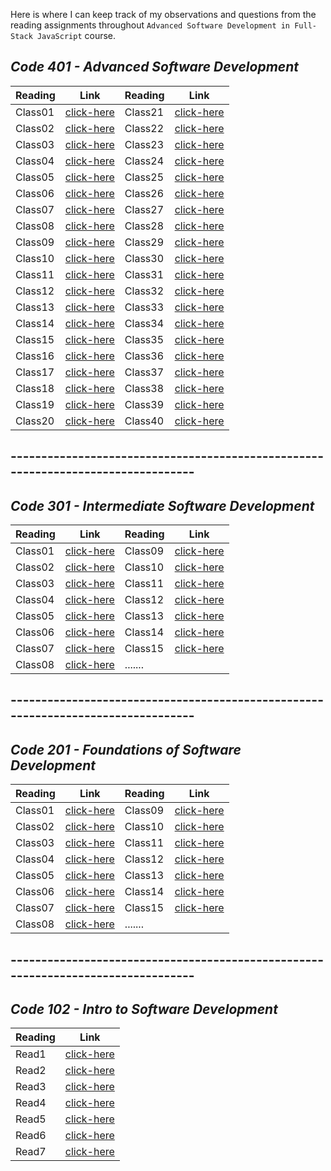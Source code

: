 
Here is where I can keep track of my observations and questions from the reading assignments throughout ```Advanced Software Development in Full-Stack JavaScript``` course.


## *Code 401 - Advanced Software Development*

Reading | Link | Reading | Link
------- | --------- | -------- | ----------
 Class01 | [click-here](https://qaisw96.github.io/reading-notes/401-class01) | Class21 | [click-here]()
 Class02 | [click-here](https://qaisw96.github.io/reading-notes/401-class02) | Class22 | [click-here]()
 Class03 | [click-here](https://qaisw96.github.io/reading-notes/401-class03) | Class23 | [click-here]()
 Class04 | [click-here](https://qaisw96.github.io/reading-notes/401-class04) | Class24 | [click-here]()
 Class05 | [click-here](https://qaisw96.github.io/reading-notes/401-class05) | Class25 | [click-here]()
 Class06 | [click-here](https://qaisw96.github.io/reading-notes/401-class06) | Class26 | [click-here]()
 Class07 | [click-here](https://qaisw96.github.io/reading-notes/401-class07) | Class27 | [click-here]()
 Class08 | [click-here](https://qaisw96.github.io/reading-notes/401-class08) | Class28 | [click-here]()
 Class09 | [click-here](https://qaisw96.github.io/reading-notes/401-class09) | Class29 | [click-here]()
 Class10 | [click-here](https://qaisw96.github.io/reading-notes/401-class10) | Class30 | [click-here]()
 Class11 | [click-here](https://qaisw96.github.io/reading-notes/401-class11) | Class31 | [click-here]()
 Class12 | [click-here]() | Class32 | [click-here]()
 Class13 | [click-here]() | Class33 | [click-here]()
 Class14 | [click-here]() | Class34 | [click-here]()
 Class15 | [click-here]() | Class35 | [click-here]()
 Class16 | [click-here]() | Class36 | [click-here]()
 Class17 | [click-here]() | Class37 | [click-here]()
 Class18 | [click-here]() | Class38 | [click-here]()
 Class19 | [click-here]() | Class39 | [click-here]()
 Class20 | [click-here]() | Class40 | [click-here]()

## ---------------------------------------------------------------------------------


## *Code 301 - Intermediate Software Development*

Reading | Link | Reading | Link
------- | --------- | -------- | ----------
 Class01 | [click-here](https://qaisw96.github.io/reading-notes/day-01) | Class09 | [click-here](https://qaisw96.github.io/reading-notes/day-09)
 Class02 | [click-here](https://qaisw96.github.io/reading-notes/day-02) | Class10 | [click-here](https://qaisw96.github.io/reading-notes/day-10)
 Class03 | [click-here](https://qaisw96.github.io/reading-notes/day-03) | Class11 | [click-here](https://qaisw96.github.io/reading-notes/day-11)
 Class04 | [click-here](https://qaisw96.github.io/reading-notes/day-04) | Class12 | [click-here](https://qaisw96.github.io/reading-notes/day-12)
 Class05 | [click-here](https://qaisw96.github.io/reading-notes/day-05) | Class13 | [click-here](https://qaisw96.github.io/reading-notes/day-13)
 Class06 | [click-here](https://qaisw96.github.io/reading-notes/day-06) | Class14 | [click-here](https://qaisw96.github.io/reading-notes/day-14)
 Class07 | [click-here](https://qaisw96.github.io/reading-notes/day-07) | Class15 | [click-here](https://qaisw96.github.io/reading-notes/day-15)
 Class08 | [click-here](https://qaisw96.github.io/reading-notes/day-08) | .......


## ---------------------------------------------------------------------------------



## *Code 201 - Foundations of Software Development* 

Reading | Link | Reading | Link
------- | --------- | -------- | ----------
 Class01 | [click-here](https://qaisw96.github.io/reading-notes/class-01) | Class09 | [click-here](https://qaisw96.github.io/reading-notes/class-09)
 Class02 | [click-here](https://qaisw96.github.io/reading-notes/class-02) | Class10 | [click-here](https://qaisw96.github.io/reading-notes/class-10)
 Class03 | [click-here](https://qaisw96.github.io/reading-notes/class-03) | Class11 | [click-here](https://qaisw96.github.io/reading-notes/class-11)
 Class04 | [click-here](https://qaisw96.github.io/reading-notes/class-04) | Class12 | [click-here](https://qaisw96.github.io/reading-notes/class-12)
 Class05 | [click-here](https://qaisw96.github.io/reading-notes/class-05) | Class13 | [click-here](https://qaisw96.github.io/reading-notes/class-13)
 Class06 | [click-here](https://qaisw96.github.io/reading-notes/class-06) | Class14 | [click-here](https://qaisw96.github.io/reading-notes/class-14)
 Class07 | [click-here](https://qaisw96.github.io/reading-notes/class-07) | Class15 | [click-here](https://qaisw96.github.io/reading-notes/class-15)
 Class08 | [click-here](https://qaisw96.github.io/reading-notes/class-08) | .......





## ---------------------------------------------------------------------------------



## *Code 102 - Intro to Software Development* 

Reading | Link 
------- | ---------
Read1 | [click-here](https://qaisw96.github.io/reading-notes/read1) 
Read2 | [click-here](https://qaisw96.github.io/reading-notes/read2) 
Read3 | [click-here](https://qaisw96.github.io/reading-notes/read3) 
Read4 | [click-here](https://qaisw96.github.io/reading-notes/read4) 
Read5 | [click-here](https://qaisw96.github.io/reading-notes/read5) 
Read6 | [click-here](https://qaisw96.github.io/reading-notes/read6) 
Read7 | [click-here](https://qaisw96.github.io/reading-notes/read7) 

